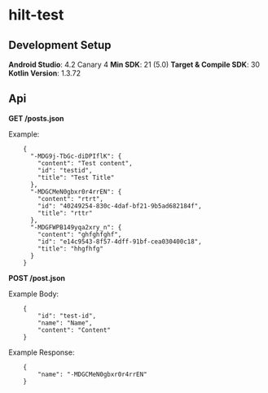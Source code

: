 # hilt-test

## Development Setup

**Android Studio**: 4.2 Canary 4
**Min SDK**: 21 (5.0)
**Target & Compile SDK**: 30
**Kotlin Version**: 1.3.72

## Api

**GET /posts.json**

Example:
```
    {
      "-MDG9j-TbGc-diDPIflK": {
        "content": "Test content",
        "id": "testid",
        "title": "Test Title"
      },
      "-MDGCMeN0gbxr0r4rrEN": {
        "content": "rtrt",
        "id": "40249254-830c-4daf-bf21-9b5ad682184f",
        "title": "rttr"
      },
      "-MDGFWPB149yqa2xry_n": {
        "content": "ghfghfghf",
        "id": "e14c9543-8f57-4dff-91bf-cea030400c18",
        "title": "hhgfhfg"
      }
    }
```

**POST /post.json**

Example Body:
```
    {
        "id": "test-id",
        "name": "Name",
        "content": "Content"
    }
```

Example Response:
```
    {
        "name": "-MDGCMeN0gbxr0r4rrEN"
    }
```